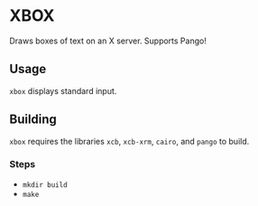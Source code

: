 XBOX
====

Draws boxes of text on an X server. Supports Pango!

## Usage
`xbox` displays standard input.

## Building
`xbox` requires the libraries `xcb`, `xcb-xrm`, `cairo`, and `pango` to build.

### Steps
* `mkdir build`
* `make`
